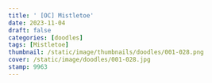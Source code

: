 ```yaml
---
title: ' [OC] Mistletoe'
date: 2023-11-04
draft: false
categories: [doodles]
tags: [Mistletoe]
thumbnail: /static/image/thumbnails/doodles/001-028.png
cover: /static/image/doodles/001-028.jpg
stamp: 9963
---
```

